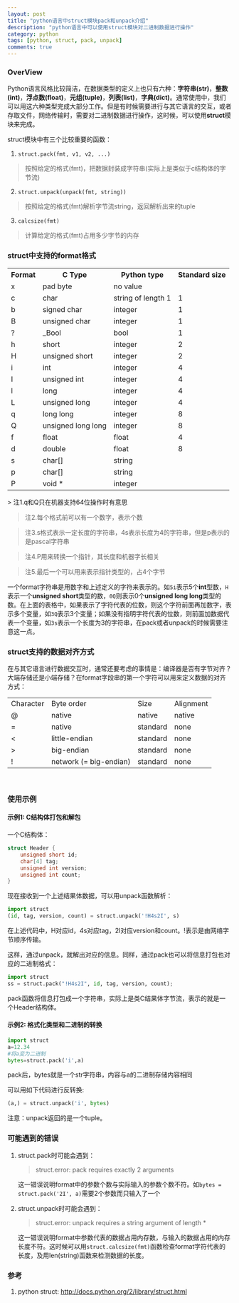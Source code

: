 ```yaml
---
layout: post
title: "python语言中struct模块pack和unpack介绍"
description: "python语言中可以使用struct模块对二进制数据进行操作"
category: python
tags: [python, struct, pack, unpack]
comments: true
---
```


### OverView

Python语言风格比较简洁，在数据类型的定义上也只有六种：**字符串(str)**，**整数(int)**，**浮点数(float)**，**元组(tuple)**，**列表(list)**，**字典(dict)**。通常使用中，我们可以用这六种类型完成大部分工作。但是有时候需要进行与其它语言的交互，或者存取文件，网络传输时，需要对二进制数据进行操作，这时候，可以使用**struct**模块来完成。

struct模块中有三个比较重要的函数：

1. `struct.pack(fmt, v1, v2, ...)`
> 按照给定的格式(fmt)，把数据封装成字符串(实际上是类似于c结构体的字节流)

2. `struct.unpack(unpack(fmt, string))`
> 按照给定的格式(fmt)解析字节流string，返回解析出来的tuple

3. `calcsize(fmt)`
> 计算给定的格式(fmt)占用多少字节的内存

<!-- more -->

### struct中支持的format格式

<table >
   <tr>
      <th>Format</th>
      <th>C Type</th>
      <th>Python type</th>
      <th>Standard size</th>
   </tr>
   <tr>
      <td>x</td>
      <td>pad byte</td>
      <td>no value</td>
      <td> </td>
   </tr>
   <tr>
      <td>c</td>
      <td>char</td>
      <td>string of length 1</td>
      <td>1</td>
   </tr>
   <tr>
      <td>b</td>
      <td>signed char</td>
      <td>integer</td>
      <td>1</td>
   </tr>
   <tr>
      <td>B</td>
      <td>unsigned char</td>
      <td>integer</td>
      <td>1</td>
   </tr>
   <tr>
      <td>?</td>
      <td>_Bool</td>
      <td>bool</td>
      <td>1</td>
   </tr>
   <tr>
      <td>h</td>
      <td>short</td>
      <td>integer</td>
      <td>2</td>
   </tr>
   <tr>
      <td>H</td>
      <td>unsigned short</td>
      <td>integer</td>
      <td>2</td>
   </tr>
   <tr>
      <td>i</td>
      <td>int</td>
      <td>integer</td>
      <td>4</td>
   </tr>
   <tr>
      <td>I</td>
      <td>unsigned int</td>
      <td>integer</td>
      <td>4</td>
   </tr>
   <tr>
      <td>l</td>
      <td>long</td>
      <td>integer</td>
      <td>4</td>
   </tr>
   <tr>
      <td>L</td>
      <td>unsigned long</td>
      <td>integer</td>
      <td>4</td>
   </tr>
   <tr>
      <td>q</td>
      <td>long long</td>
      <td>integer</td>
      <td>8</td>
   </tr>
   <tr>
      <td>Q</td>
      <td>unsigned long long</td>
      <td>integer</td>
      <td>8</td>
   </tr>
   <tr>
      <td>f</td>
      <td>float</td>
      <td>float</td>
      <td>4</td>
   </tr>
   <tr>
      <td>d</td>
      <td>double</td>
      <td>float</td>
      <td>8</td>
   </tr>
   <tr>
      <td>s</td>
      <td>char[]</td>
      <td>string</td>
      <td> </td>
   </tr>
   <tr>
      <td>p</td>
      <td>char[]</td>
      <td>string</td>
      <td> </td>
   </tr>
   <tr>
      <td>P</td>
      <td>void *</td>
      <td>integer</td>
      <td> </td>
   </tr>
</table>
> 注1.q和Q只在机器支持64位操作时有意思

> 注2.每个格式前可以有一个数字，表示个数

> 注3.s格式表示一定长度的字符串，4s表示长度为4的字符串，但是p表示的是pascal字符串

> 注4.P用来转换一个指针，其长度和机器字长相关

> 注5.最后一个可以用来表示指针类型的，占4个字节

一个format字符串是用数字和上述定义的字符来表示的。如`5i`表示5个**int**型数，`H`表示一个**unsigned short**类型的数，`0Q`则表示0个**unsigned long long**类型的数。在上面的表格中，如果表示了字符代表的位数，则这个字符前面再加数字，表示多个变量，如`3Q`表示3个变量；如果没有指明字符代表的位数，则前面加数据代表一个变量，如`3s`表示一个长度为3的字符串，在pack或者unpack的时候需要注意这一点。

### struct支持的数据对齐方式

在与其它语言进行数据交互时，通常还要考虑的事情是：编译器是否有字节对齐？大端存储还是小端存储？在format字段串的第一个字符可以用来定义数据的对齐方式：

<table>
   <tr>
      <td>Character</td>
      <td>Byte order</td>
      <td>Size</td>
      <td>Alignment</td>
   </tr>
   <tr>
      <td>@</td>
      <td>native</td>
      <td>native</td>
      <td>native</td>
   </tr>
   <tr>
      <td>=</td>
      <td>native</td>
      <td>standard</td>
      <td>none</td>
   </tr>
   <tr>
      <td><</td>
      <td>little-endian</td>
      <td>standard</td>
      <td>none</td>
   </tr>
   <tr>
      <td>></td>
      <td>big-endian</td>
      <td>standard</td>
      <td>none</td>
   </tr>
   <tr>
      <td>!</td>
      <td>network (= big-endian)</td>
      <td>standard</td>
      <td>none</td>
   </tr>
</table>
<br/>

### 使用示例

#### 示例1: C结构体打包和解包

一个C结构体：

```c++
struct Header {
    unsigned short id;
    char[4] tag;
    unsigned int version;
    unsigned int count;
}
```

现在接收到一个上述结果体数据，可以用unpack函数解析：

```python
import struct
(id, tag, version, count) = struct.unpack('!H4s2I', s)
```

在上述代码中，H对应id，4s对应tag，2I对应version和count。!表示是由网络字节顺序传输。

这样，通过unpack，就解出对应的信息。同样，通过pack也可以将信息打包也对应的二进制格式：

```python
import struct
ss = struct.pack("!H4s2I", id, tag, version, count);
```

pack函数将信息打包成一个字符串，实际上是类C结果体字节流，表示的就是一个Header结构体。

#### 示例2: 格式化类型和二进制的转换

```python
import struct
a=12.34
#将a变为二进制
bytes=struct.pack('i',a)
```

pack后，bytes就是一个str字符串，内容与a的二进制存储内容相同

可以用如下代码进行反转换:

```python
(a,) = struct.unpack('i', bytes)
```

注意：unpack返回的是一个tuple。

### 可能遇到的错误

1. struct.pack时可能会遇到： 
	> struct.error: pack requires exactly 2 arguments

	这一错误说明format中的参数个数与实际输入的参数个数不符。如`bytes = struct.pack('2I', a)`需要2个参数而只输入了一个

2. struct.unpack时可能会遇到： 
	> struct.error: unpack requires a string argument of length \*

	这一错误说明format中参数代表的数据占用内存数，与输入的数据占用的内存长度不符。这时候可以用`struct.calcsize(fmt)`函数检查format字符代表的长度，及用len(string)函数来检测数据的长度。

### 参考

1. python struct: <http://docs.python.org/2/library/struct.html>
